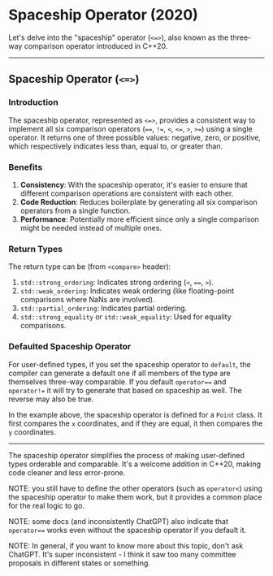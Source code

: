 # Spaceship Operator (2020)

Let's delve into the "spaceship" operator (`<=>`), also known as the three-way comparison operator introduced in C++20.

---

## **Spaceship Operator (`<=>`)**

### **Introduction**
The spaceship operator, represented as `<=>`, provides a consistent way to implement all six comparison operators (`==`, `!=`, `<`, `<=`, `>`, `>=`) using a single operator. It returns one of three possible values: negative, zero, or positive, which respectively indicates less than, equal to, or greater than.

### **Benefits**
1. **Consistency**: With the spaceship operator, it's easier to ensure that different comparison operations are consistent with each other.
2. **Code Reduction**: Reduces boilerplate by generating all six comparison operators from a single function.
3. **Performance**: Potentially more efficient since only a single comparison might be needed instead of multiple ones.

### **Return Types**
The return type can be (from `<compare>` header):
1. `std::strong_ordering`: Indicates strong ordering (`<`, `==`, `>`).
2. `std::weak_ordering`: Indicates weak ordering (like floating-point comparisons where NaNs are involved).
3. `std::partial_ordering`: Indicates partial ordering.
4. `std::strong_equality` or `std::weak_equality`: Used for equality comparisons.

### **Defaulted Spaceship Operator**
For user-defined types, if you set the spaceship operator to `default`, the compiler can generate a default one if all members of the type are themselves three-way comparable.  If you default `operator==` and `operator!=` it will try to generate that based on spaceship as well.  The reverse may also be true.

In the example above, the spaceship operator is defined for a `Point` class. It first compares the `x` coordinates, and if they are equal, it then compares the `y` coordinates.

---

The spaceship operator simplifies the process of making user-defined types orderable and comparable. It's a welcome addition in C++20, making code cleaner and less error-prone.

NOTE: you still have to define the other operators (such as `operator<`) using the spaceship operator to make them work, but it provides a common place for the real logic to go.

NOTE: some docs (and inconsistently ChatGPT) also indicate that `operator==` works even without the spaceship operator if you default it.

NOTE: In general, if you want to know more about this topic, don't ask ChatGPT.  It's super inconsistent - I think it saw too many committee proposals in different states or something.
